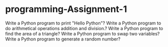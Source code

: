 # programming-Assignment-1

Write a Python program to print "Hello Python"?
Write a Python program to do arithmetical operations addition and division.?
Write a Python program to find the area of a triangle?
Write a Python program to swap two variables?
Write a Python program to generate a random number?
